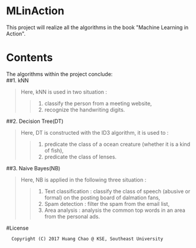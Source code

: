 # MLinAction
This project will realize all the algorithms in the book "Machine Learning in Action".


# Contents
The algorithms within the project conclude:<br>
##1. kNN  
>Here, kNN is used in two situation :  
>>1) classify the person from a meeting website,  
>>2) recognize the handwriting digits. 

##2. Decision Tree(DT)
>Here, DT is constructed with the ID3 algorithm, it is used to :  
>>1) predicate the class of a ocean creature (whether it is a kind of fish),  
>>2) predicate the class of lenses.  

##3. Naive Bayes(NB)
>Here, NB is applied in the following three situation :
>>1) Text classification : classify the class of speech (abusive or formal) on the posting board of dalmation fans,  
>>2) Spam detection : filter the spam from the email list,  
>>3) Area analysis : analysis the common top words in an area from the personal ads.  



#License
```
  Copyright (C) 2017 Huang Chao @ KSE, Southeast University
```
